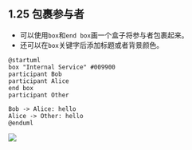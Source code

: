 ## 1.25 包裹参与者
- 可以使用`box`和`end box`画一个盒子将参与者包裹起来。
- 还可以在`box`关键字后添加标题或者背景颜色。

```
@startuml
box "Internal Service" #009900
participant Bob
participant Alice
end box
participant Other

Bob -> Alice: hello
Alice -> Other: hello
@enduml
```

![](http://www.plantuml.com/plantuml/png/SoWkIImgAStDuKhAhr1GyimhIItAIynH24ujAijCJbLIK3OmiBGqCE0g02hBJCuiICmhKN3AJqBXE-O0bNAbvgKe00r1aV4loKWjuk82Qb3GjOEeirB8ICt9oUS2Su2Y43KmKGUWAK3N0000)
